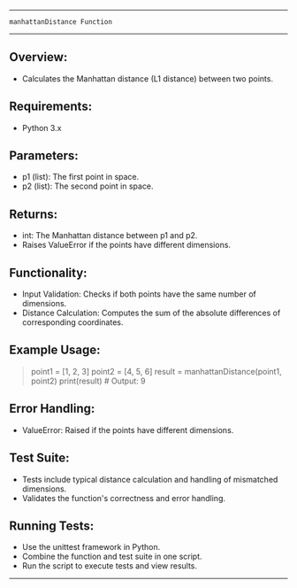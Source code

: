 ---------------------------------------------------------------
    manhattanDistance Function
---------------------------------------------------------------

Overview:
---------
- Calculates the Manhattan distance (L1 distance) between two points.

Requirements:
-------------
- Python 3.x

Parameters:
-----------
- p1 (list): The first point in space.
- p2 (list): The second point in space.

Returns:
--------
- int: The Manhattan distance between p1 and p2.
- Raises ValueError if the points have different dimensions.

Functionality:
--------------
- Input Validation: Checks if both points have the same number of dimensions.
- Distance Calculation: Computes the sum of the absolute differences of corresponding coordinates.

Example Usage:
--------------
> point1 = [1, 2, 3]
> point2 = [4, 5, 6]
> result = manhattanDistance(point1, point2)
> print(result)  # Output: 9

Error Handling:
---------------
- ValueError: Raised if the points have different dimensions.

Test Suite:
-----------
- Tests include typical distance calculation and handling of mismatched dimensions.
- Validates the function's correctness and error handling.

Running Tests:
--------------
- Use the unittest framework in Python.
- Combine the function and test suite in one script.
- Run the script to execute tests and view results.

---------------------------------------------------------------
